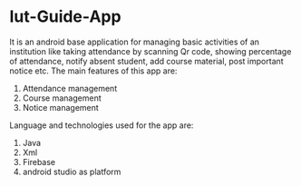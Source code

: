 # Iut-Guide-App
It is an android base application for managing basic activities of an institution like taking attendance by scanning Qr code, showing percentage of attendance, notify absent student, add course material, post important notice etc.
The main features of this app are:
1. Attendance management
2. Course management
3. Notice management

Language and technologies used for the app are:
1. Java
2. Xml
3. Firebase
4. android studio as platform
